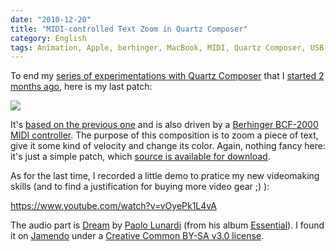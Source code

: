 ```yaml
---
date: "2010-12-20"
title: "MIDI-controlled Text Zoom in Quartz Composer"
category: English
tags: Animation, Apple, berhinger, MacBook, MIDI, Quartz Composer, USB, Visual
---
```


To end my [series of experimentations with Quartz
Composer]({tag}quartz-composer) that I [started 2 months
ago](https://kevin.deldycke.com/2010/10/export-quartz-composer-video/), here is
my last patch:

![]({attach}patch-of-midi-controlled-text-zoom-in-quartz-composer.png)

It's [based on the previous
one](https://kevin.deldycke.com/2010/12/quartz-composer-behringer-bcf-2000-midi-controller-tests/)
and is also driven by a [Berhinger BCF-2000 MIDI
controller](https://amzn.com/B000CZ0RJ2/?tag=kevideld-20). The purpose of this
composition is to zoom a piece of text, give it some kind of velocity and
change its color. Again, nothing fancy here: it's just a simple patch, which
[source is available for
download](https://kevin.deldycke.com/documents/text-zoom-in-out.qtz).

As for the last time, I recorded a little demo to pratice my new videomaking
skills (and to find a justification for buying more video gear ;) ):

https://www.youtube.com/watch?v=vOyePk1L4vA

The audio part is [Dream](https://jamendo.com/track/556564) by [Paolo
Lunardi](https://jamendo.com/artist/Paolo_Lunardi) (from his album
[Essential](https://jamendo.com/album/64689)). I found it on
[Jamendo](https://jamendo.com) under a [Creative Common BY-SA v3.0
license](https://creativecommons.org/licenses/by-sa/3.0/).
